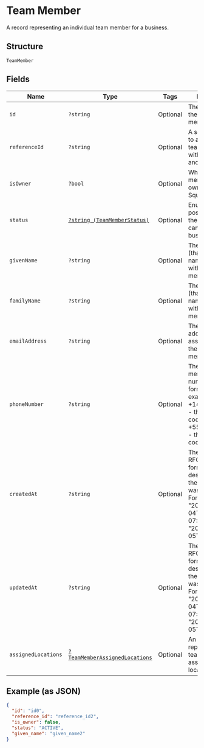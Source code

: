 
# Team Member

A record representing an individual team member for a business.

## Structure

`TeamMember`

## Fields

| Name | Type | Tags | Description | Getter | Setter |
|  --- | --- | --- | --- | --- | --- |
| `id` | `?string` | Optional | The unique ID for the team member. | getId(): ?string | setId(?string id): void |
| `referenceId` | `?string` | Optional | A second ID used to associate the team member with an entity in another system. | getReferenceId(): ?string | setReferenceId(?string referenceId): void |
| `isOwner` | `?bool` | Optional | Whether the team member is the owner of the Square account. | getIsOwner(): ?bool | setIsOwner(?bool isOwner): void |
| `status` | [`?string (TeamMemberStatus)`](../../doc/models/team-member-status.md) | Optional | Enumerates the possible statuses the team member can have within a business. | getStatus(): ?string | setStatus(?string status): void |
| `givenName` | `?string` | Optional | The given name (that is, the first name) associated with the team member. | getGivenName(): ?string | setGivenName(?string givenName): void |
| `familyName` | `?string` | Optional | The family name (that is, the last name) associated with the team member. | getFamilyName(): ?string | setFamilyName(?string familyName): void |
| `emailAddress` | `?string` | Optional | The email address associated with the team member. | getEmailAddress(): ?string | setEmailAddress(?string emailAddress): void |
| `phoneNumber` | `?string` | Optional | The team member's phone number, in E.164 format. For example:<br>+14155552671 - the country code is 1 for US<br>+551155256325 - the country code is 55 for BR | getPhoneNumber(): ?string | setPhoneNumber(?string phoneNumber): void |
| `createdAt` | `?string` | Optional | The timestamp, in RFC 3339 format, describing when the team member was created.<br>For example, "2018-10-04T04:00:00-07:00" or "2019-02-05T12:00:00Z". | getCreatedAt(): ?string | setCreatedAt(?string createdAt): void |
| `updatedAt` | `?string` | Optional | The timestamp, in RFC 3339 format, describing when the team member was last updated.<br>For example, "2018-10-04T04:00:00-07:00" or "2019-02-05T12:00:00Z". | getUpdatedAt(): ?string | setUpdatedAt(?string updatedAt): void |
| `assignedLocations` | [`?TeamMemberAssignedLocations`](../../doc/models/team-member-assigned-locations.md) | Optional | An object that represents a team member's assignment to locations. | getAssignedLocations(): ?TeamMemberAssignedLocations | setAssignedLocations(?TeamMemberAssignedLocations assignedLocations): void |

## Example (as JSON)

```json
{
  "id": "id0",
  "reference_id": "reference_id2",
  "is_owner": false,
  "status": "ACTIVE",
  "given_name": "given_name2"
}
```

